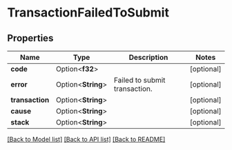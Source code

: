 # TransactionFailedToSubmit

## Properties

Name | Type | Description | Notes
------------ | ------------- | ------------- | -------------
**code** | Option<**f32**> |  | [optional]
**error** | Option<**String**> | Failed to submit transaction. | [optional]
**transaction** | Option<**String**> |  | [optional]
**cause** | Option<**String**> |  | [optional]
**stack** | Option<**String**> |  | [optional]

[[Back to Model list]](../README.md#documentation-for-models) [[Back to API list]](../README.md#documentation-for-api-endpoints) [[Back to README]](../README.md)


